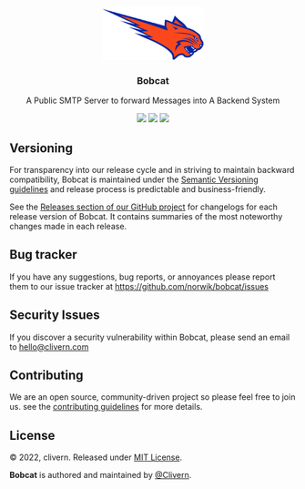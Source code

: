 <p align="center">
    <img src="/static/logo.png" width="180" />
    <h3 align="center">Bobcat</h3>
    <p align="center">A Public SMTP Server to forward Messages into A Backend System</p>
    <p align="center">
        <a href="https://github.com/Norwik/Bobcat/actions"><img src="https://github.com/Norwik/Bobcat/actions/workflows/build.yml/badge.svg"></a>
        <a href="https://github.com/Norwik/Bobcat/releases"><img src="https://img.shields.io/badge/Version-v0.1.0-green.svg"></a>
        <a href="https://github.com/Norwik/Bobcat/blob/main/LICENSE"><img src="https://img.shields.io/badge/LICENSE-MIT-green.svg"></a>
    </p>
</p>


## Versioning

For transparency into our release cycle and in striving to maintain backward compatibility, Bobcat is maintained under the [Semantic Versioning guidelines](https://semver.org/) and release process is predictable and business-friendly.

See the [Releases section of our GitHub project](https://github.com/norwik/bobcat/releases) for changelogs for each release version of Bobcat. It contains summaries of the most noteworthy changes made in each release.


## Bug tracker

If you have any suggestions, bug reports, or annoyances please report them to our issue tracker at https://github.com/norwik/bobcat/issues


## Security Issues

If you discover a security vulnerability within Bobcat, please send an email to [hello@clivern.com](mailto:hello@clivern.com)


## Contributing

We are an open source, community-driven project so please feel free to join us. see the [contributing guidelines](CONTRIBUTING.md) for more details.


## License

© 2022, clivern. Released under [MIT License](https://opensource.org/licenses/mit-license.php).

**Bobcat** is authored and maintained by [@Clivern](http://github.com/clivern).
